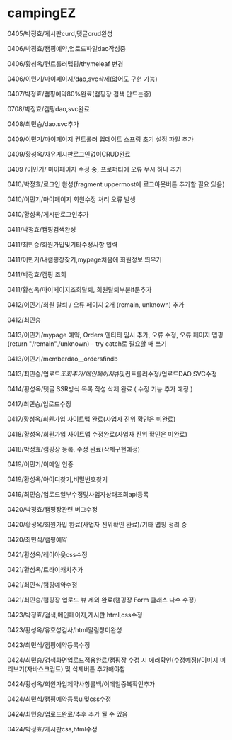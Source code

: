 # campingEZ

0405/박정효/게시판curd,댓글crud완성

0406/박정효/캠핑예약,업로드파일dao작성중

0406/황성옥/컨트롤러맵핑/thymeleaf 변경

0406/이민기/마이페이지/dao,svc삭제(없어도 구현 가능)

0407/박정효/캠핑예약80%완료(캠핑장 검색 만드는중)

0708/박정효/캠핑dao,svc완료

0408/최민승/dao.svc추가

0409/이민기/마이페이지 컨트롤러 업데이트
스프링 초기 설정 파일 추가

0409/황성옥/자유게시판로그인없이CRUD완료

0409 /이민기/ 마이페이지 수정 중, 프로퍼티에 오류 무시 하나 추가

0410/박정효/로그인 완성(fragment uppermost에 로그아웃버튼 추가할 필요 있음)

0410/이민기/마이페이지 회원수정 처리 오류 발생

0410/황성옥/게시판로그인추가

0411/박정효/캠핑검색완성

0411/최민승/회원가입및기타수정사항 입력

0411/이민기/내캠핑장찾기,mypage처음에 회원정보 띄우기

0411/박정효/캠핑 조회

0411/황성옥/마이페이지조회탈퇴, 회원탈퇴부분if문추가

0412/이민기/회원 탈퇴 / 오류 페이지 2개 (remain, unknown) 추가

0412/최민승

0413/이민기/mypage 예약, Orders 엔티티 임시 추가, 오류 수정,
오류 페이지 맵핑(return "/remain",/unknown) - try catch로 필요할 때 쓰기

0413/이민기/memberdao\_\_ordersfindb

0413/최민승/업로드*조회추가/메인페이지*뷰및컨트롤러수정/업로드DAO,SVC수정

0414/황성옥/댓글 SSR방식 목록 작성 삭제 완료 ( 수정 기능 추가 예정 )

0417/최민승/업로드수정

0417/황성옥/회원가입 사이트맵 완료(사업자 진위 확인은 미완료)

0418/황성옥/회원가입 사이트맵 수정완료(사업자 진위 확인은 미완료)

0418/박정효/캠핑장 등록, 수정 완료(삭제구현예정)

0419/이민기/이메일 인증

0419/황성옥/아이디찾기,비밀번호찾기

0419/최민승/업로드일부수정및사업자상태조회api등록

0420/박정효/캠핑장관련 버그수정

0420/황성옥/회원가입 완료(사업자 진위확인 완료)/기타 맵핑 정리 중

0420/최민식/캠핑예약

0421/황성옥/레이아웃css수정

0421/황성옥/트라이캐치추가

0421/최민식/캠핑예약수정

0421/최민승/캠핑장 업로드 뷰 제외 완료(캠핑장 Form 클래스 다수 수정)

0423/박정효/검색,메인페이지,게시판 html,css수정

0423/황성옥/유효성검사/html알림창미완성

0423/최민식/캠핑예약등록수정

0424/최민승/검색화면업로드적용완료/캠핑장 수정 시 에러확인(수정예정)/이미지 미리보기(자바스크립트) 및 삭제버튼 추가해야함

0424/황성옥/회원가입제약사항롤백/이메일중복확인추가

0424/최민식/캠핑예약등록ui및css수정

0424/최민승/업로드완료/추후 추가 될 수 있음

0424/박정효/게시판css,html수정
